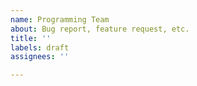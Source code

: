 ```yaml
---
name: Programming Team
about: Bug report, feature request, etc.
title: ''
labels: draft
assignees: ''

---
```


